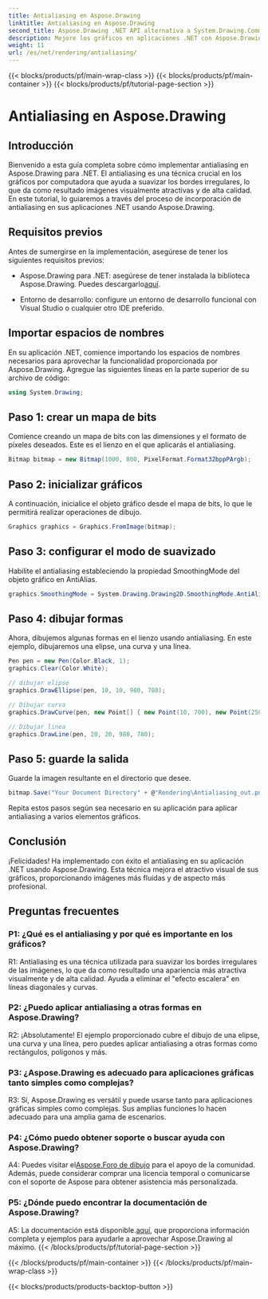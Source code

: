 ```yaml
---
title: Antialiasing en Aspose.Drawing
linktitle: Antialiasing en Aspose.Drawing
second_title: Aspose.Drawing .NET API alternativa a System.Drawing.Common
description: Mejore los gráficos en aplicaciones .NET con Aspose.Drawing. Implemente antialiasing para bordes suaves. Sigue nuestra guía paso a paso.
weight: 11
url: /es/net/rendering/antialiasing/
---
```


{{< blocks/products/pf/main-wrap-class >}}
{{< blocks/products/pf/main-container >}}
{{< blocks/products/pf/tutorial-page-section >}}

# Antialiasing en Aspose.Drawing

## Introducción

Bienvenido a esta guía completa sobre cómo implementar antialiasing en Aspose.Drawing para .NET. El antialiasing es una técnica crucial en los gráficos por computadora que ayuda a suavizar los bordes irregulares, lo que da como resultado imágenes visualmente atractivas y de alta calidad. En este tutorial, lo guiaremos a través del proceso de incorporación de antialiasing en sus aplicaciones .NET usando Aspose.Drawing.

## Requisitos previos

Antes de sumergirse en la implementación, asegúrese de tener los siguientes requisitos previos:

-  Aspose.Drawing para .NET: asegúrese de tener instalada la biblioteca Aspose.Drawing. Puedes descargarlo[aquí](https://releases.aspose.com/drawing/net/).

- Entorno de desarrollo: configure un entorno de desarrollo funcional con Visual Studio o cualquier otro IDE preferido.

## Importar espacios de nombres

En su aplicación .NET, comience importando los espacios de nombres necesarios para aprovechar la funcionalidad proporcionada por Aspose.Drawing. Agregue las siguientes líneas en la parte superior de su archivo de código:

```csharp
using System.Drawing;
```

## Paso 1: crear un mapa de bits

Comience creando un mapa de bits con las dimensiones y el formato de píxeles deseados. Este es el lienzo en el que aplicarás el antialiasing.

```csharp
Bitmap bitmap = new Bitmap(1000, 800, PixelFormat.Format32bppPArgb);
```

## Paso 2: inicializar gráficos

A continuación, inicialice el objeto gráfico desde el mapa de bits, lo que le permitirá realizar operaciones de dibujo.

```csharp
Graphics graphics = Graphics.FromImage(bitmap);
```

## Paso 3: configurar el modo de suavizado

Habilite el antialiasing estableciendo la propiedad SmoothingMode del objeto gráfico en AntiAlias.

```csharp
graphics.SmoothingMode = System.Drawing.Drawing2D.SmoothingMode.AntiAlias;
```

## Paso 4: dibujar formas

Ahora, dibujemos algunas formas en el lienzo usando antialiasing. En este ejemplo, dibujaremos una elipse, una curva y una línea.

```csharp
Pen pen = new Pen(Color.Black, 1);
graphics.Clear(Color.White);

// dibujar elipse
graphics.DrawEllipse(pen, 10, 10, 980, 780);

// Dibujar curva
graphics.DrawCurve(pen, new Point[] { new Point(10, 700), new Point(250, 500), new Point(500, 10), new Point(750, 500), new Point(990, 700) });

// Dibujar linea
graphics.DrawLine(pen, 20, 20, 980, 780);
```

## Paso 5: guarde la salida

Guarde la imagen resultante en el directorio que desee.

```csharp
bitmap.Save("Your Document Directory" + @"Rendering\Antialiasing_out.png");
```

Repita estos pasos según sea necesario en su aplicación para aplicar antialiasing a varios elementos gráficos.

## Conclusión

¡Felicidades! Ha implementado con éxito el antialiasing en su aplicación .NET usando Aspose.Drawing. Esta técnica mejora el atractivo visual de sus gráficos, proporcionando imágenes más fluidas y de aspecto más profesional.

## Preguntas frecuentes

### P1: ¿Qué es el antialiasing y por qué es importante en los gráficos?

R1: Antialiasing es una técnica utilizada para suavizar los bordes irregulares de las imágenes, lo que da como resultado una apariencia más atractiva visualmente y de alta calidad. Ayuda a eliminar el "efecto escalera" en líneas diagonales y curvas.

### P2: ¿Puedo aplicar antialiasing a otras formas en Aspose.Drawing?

R2: ¡Absolutamente! El ejemplo proporcionado cubre el dibujo de una elipse, una curva y una línea, pero puedes aplicar antialiasing a otras formas como rectángulos, polígonos y más.

### P3: ¿Aspose.Drawing es adecuado para aplicaciones gráficas tanto simples como complejas?

R3: Sí, Aspose.Drawing es versátil y puede usarse tanto para aplicaciones gráficas simples como complejas. Sus amplias funciones lo hacen adecuado para una amplia gama de escenarios.

### P4: ¿Cómo puedo obtener soporte o buscar ayuda con Aspose.Drawing?

 A4: Puedes visitar el[Aspose.Foro de dibujo](https://forum.aspose.com/c/diagram/17) para el apoyo de la comunidad. Además, puede considerar comprar una licencia temporal o comunicarse con el soporte de Aspose para obtener asistencia más personalizada.

### P5: ¿Dónde puedo encontrar la documentación de Aspose.Drawing?

 A5: La documentación está disponible.[aquí](https://reference.aspose.com/drawing/net/), que proporciona información completa y ejemplos para ayudarle a aprovechar Aspose.Drawing al máximo.
{{< /blocks/products/pf/tutorial-page-section >}}

{{< /blocks/products/pf/main-container >}}
{{< /blocks/products/pf/main-wrap-class >}}

{{< blocks/products/products-backtop-button >}}
